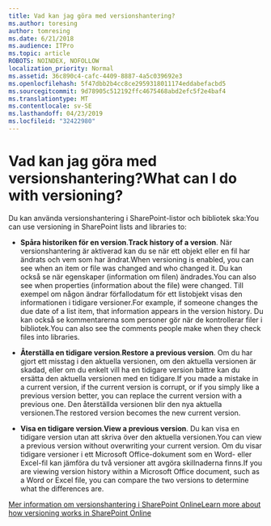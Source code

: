 ```yaml
---
title: Vad kan jag göra med versionshantering?
ms.author: toresing
author: tomresing
ms.date: 6/21/2018
ms.audience: ITPro
ms.topic: article
ROBOTS: NOINDEX, NOFOLLOW
localization_priority: Normal
ms.assetid: 36c890c4-cafc-4409-8887-4a5c039692e3
ms.openlocfilehash: 5f47dbb2b4cc8ce2959318011174eddabefacbd5
ms.sourcegitcommit: 9d78905c512192ffc4675468abd2efc5f2e4baf4
ms.translationtype: MT
ms.contentlocale: sv-SE
ms.lasthandoff: 04/23/2019
ms.locfileid: "32422980"
---
```

# <a name="what-can-i-do-with-versioning"></a><span data-ttu-id="55bab-102">Vad kan jag göra med versionshantering?</span><span class="sxs-lookup"><span data-stu-id="55bab-102">What can I do with versioning?</span></span>

<span data-ttu-id="55bab-103">Du kan använda versionshantering i SharePoint-listor och bibliotek ska:</span><span class="sxs-lookup"><span data-stu-id="55bab-103">You can use versioning in SharePoint lists and libraries to:</span></span>
  
- <span data-ttu-id="55bab-104">**Spåra historiken för en version**.</span><span class="sxs-lookup"><span data-stu-id="55bab-104">**Track history of a version**.</span></span> <span data-ttu-id="55bab-105">När versionshantering är aktiverad kan du se när ett objekt eller en fil har ändrats och vem som har ändrat.</span><span class="sxs-lookup"><span data-stu-id="55bab-105">When versioning is enabled, you can see when an item or file was changed and who changed it.</span></span> <span data-ttu-id="55bab-106">Du kan också se när egenskaper (information om filen) ändrades.</span><span class="sxs-lookup"><span data-stu-id="55bab-106">You can also see when properties (information about the file) were changed.</span></span> <span data-ttu-id="55bab-107">Till exempel om någon ändrar förfallodatum för ett listobjekt visas den informationen i tidigare versioner.</span><span class="sxs-lookup"><span data-stu-id="55bab-107">For example, if someone changes the due date of a list item, that information appears in the version history.</span></span> <span data-ttu-id="55bab-108">Du kan också se kommentarerna som personer gör när de kontrollerar filer i bibliotek.</span><span class="sxs-lookup"><span data-stu-id="55bab-108">You can also see the comments people make when they check files into libraries.</span></span> 
    
- <span data-ttu-id="55bab-109">**Återställa en tidigare version**.</span><span class="sxs-lookup"><span data-stu-id="55bab-109">**Restore a previous version**.</span></span> <span data-ttu-id="55bab-110">Om du har gjort ett misstag i den aktuella versionen, om den aktuella versionen är skadad, eller om du enkelt vill ha en tidigare version bättre kan du ersätta den aktuella versionen med en tidigare.</span><span class="sxs-lookup"><span data-stu-id="55bab-110">If you made a mistake in a current version, if the current version is corrupt, or if you simply like a previous version better, you can replace the current version with a previous one.</span></span> <span data-ttu-id="55bab-111">Den återställda versionen blir den nya aktuella versionen.</span><span class="sxs-lookup"><span data-stu-id="55bab-111">The restored version becomes the new current version.</span></span> 
    
- <span data-ttu-id="55bab-112">**Visa en tidigare version**.</span><span class="sxs-lookup"><span data-stu-id="55bab-112">**View a previous version**.</span></span> <span data-ttu-id="55bab-113">Du kan visa en tidigare version utan att skriva över den aktuella versionen.</span><span class="sxs-lookup"><span data-stu-id="55bab-113">You can view a previous version without overwriting your current version.</span></span> <span data-ttu-id="55bab-114">Om du visar tidigare versioner i ett Microsoft Office-dokument som en Word- eller Excel-fil kan jämföra du två versioner att avgöra skillnaderna finns.</span><span class="sxs-lookup"><span data-stu-id="55bab-114">If you are viewing version history within a Microsoft Office document, such as a Word or Excel file, you can compare the two versions to determine what the differences are.</span></span> 
    
[<span data-ttu-id="55bab-115">Mer information om versionshantering i SharePoint Online</span><span class="sxs-lookup"><span data-stu-id="55bab-115">Learn more about how versioning works in SharePoint Online</span></span>](https://go.microsoft.com/fwlink/?linkid=875710)
  

